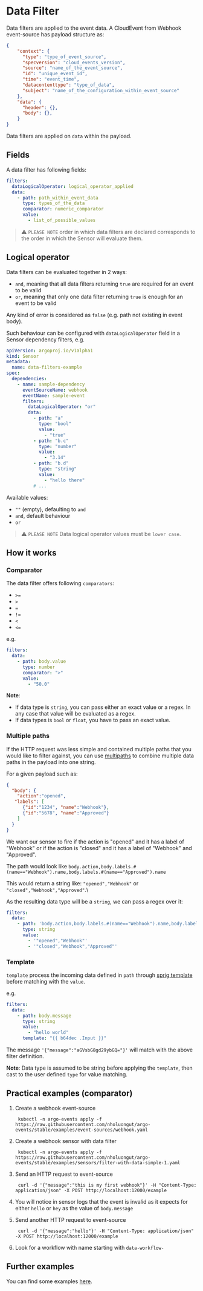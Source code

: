 
# Data Filter

Data filters are applied to the event data. A CloudEvent from Webhook event-source has payload structure as:

```json
{
    "context": {
      "type": "type_of_event_source",
      "specversion": "cloud_events_version",
      "source": "name_of_the_event_source",
      "id": "unique_event_id",
      "time": "event_time",
      "datacontenttype": "type_of_data",
      "subject": "name_of_the_configuration_within_event_source"
    },
    "data": {
      "header": {},
      "body": {},
    }
}
```

Data filters are applied on `data` within the payload.

## Fields

A data filter has following fields:

```yaml
filters:
  dataLogicalOperator: logical_operator_applied
  data:
    - path: path_within_event_data
      type: types_of_the_data
      comparator: numeric_comparator
      value:
        - list_of_possible_values
```

> ⚠️ `PLEASE NOTE` order in which data filters are declared corresponds to the order in which the Sensor will evaluate them.

## Logical operator

Data filters can be evaluated together in 2 ways:

- `and`, meaning that all data filters returning `true` are required for an event to be valid
- `or`, meaning that only one data filter returning `true` is enough for an event to be valid

Any kind of error is considered as `false` (e.g. path not existing in event body).

Such behaviour can be configured with `dataLogicalOperator` field in a Sensor dependency filters, e.g.

```yaml
apiVersion: argoproj.io/v1alpha1
kind: Sensor
metadata:
  name: data-filters-example
spec:
  dependencies:
    - name: sample-dependency
      eventSourceName: webhook
      eventName: sample-event
      filters:
        dataLogicalOperator: "or"
        data:
          - path: "a"
            type: "bool"
            value:
              - "true"
          - path: "b.c"
            type: "number"
            value:
              - "3.14"
          - path: "b.d"
            type: "string"
            value:
              - "hello there"
          # ...
```

Available values:

- `""` (empty), defaulting to `and`
- `and`, default behaviour
- `or`

> ⚠️ `PLEASE NOTE` Data logical operator values must be `lower case`.

## How it works

### Comparator

The data filter offers following `comparators`:

- `>=`
- `>`
- `=`
- `!=`
- `<`
- `<=`

e.g.

```yaml
filters:
  data:
    - path: body.value
      type: number
      comparator: ">"
      value:
        - "50.0"
```

**Note**:

- If data type is `string`, you can pass either an exact value or a regex. In any case that value will be evaluated as a regex.
- If data types is `bool` or `float`, you have to pass an exact value.

### Multiple paths

If the HTTP request was less simple and contained multiple paths that you would like to filter against, you can use [multipaths](https://github.com/tidwall/gjson/blob/main/SYNTAX.md#multipaths) to combine multiple data paths in the payload into one string.

For a given payload such as:

```json
{
  "body": {
    "action":"opened",
   "labels": [
      {"id":"1234", "name":"Webhook"},
      {"id":"5678", "name":"Approved"}
    ]
  }
}
```

We want our sensor to fire if the action is "opened" and it has a label of "Webhook" or if the action is "closed" and it has a label of "Webhook" and "Approved".

The path would look like `body.action,body.labels.#(name=="Webhook").name,body.labels.#(name=="Approved").name`

This would return a string like: `"opened","Webhook"` or `"closed","Webhook","Approved"`.\

As the resulting data type will be a `string`, we can pass a regex over it:

```yaml
filters:
  data:
    - path: 'body.action,body.labels.#(name=="Webhook").name,body.labels.#(name=="Approved").name'
      type: string
      value:
        - '"opened","Webhook"'
        - '"closed","Webhook","Approved"'
```

### Template

`template` process the incoming data defined in `path` through [sprig template](https://github.com/mainminds/sprig) before matching with the `value`.

e.g.

```yaml
filters:
  data:
    - path: body.message
      type: string
      value:
        - "hello world"
      template: "{{ b64dec .Input }}"
```

The message `'{"message":"aGVsbG8gd29ybGQ="}'` will match with the above filter definition.

**Note**: Data type is assumed to be string before applying the `template`, then cast to the user defined `type` for value matching.

## Practical examples (comparator)

1. Create a webhook event-source

        kubectl -n argo-events apply -f https://raw.githubusercontent.com/nholuongut/argo-events/stable/examples/event-sources/webhook.yaml

1. Create a webhook sensor with data filter

        kubectl -n argo-events apply -f https://raw.githubusercontent.com/nholuongut/argo-events/stable/examples/sensors/filter-with-data-simple-1.yaml

1. Send an HTTP request to event-source

        curl -d '{"message":"this is my first webhook"}' -H "Content-Type: application/json" -X POST http://localhost:12000/example

1. You will notice in sensor logs that the event is invalid as it expects for either `hello` or `hey` as the value of `body.message`

1. Send another HTTP request to event-source

        curl -d '{"message":"hello"}' -H "Content-Type: application/json" -X POST http://localhost:12000/example

1. Look for a workflow with name starting with `data-workflow-`

## Further examples

You can find some examples [here](https://github.com/nholuongut/argo-events/tree/main/examples/sensors).

